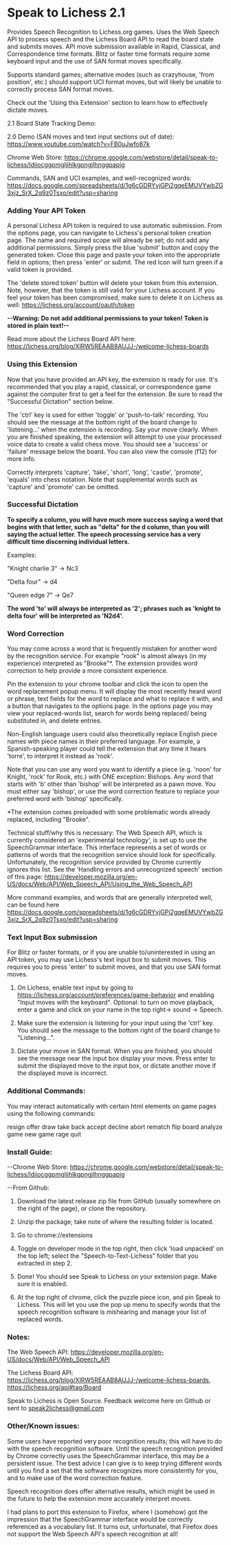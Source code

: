 # Speak to Lichess 2.1 

Provides Speech Recognition to Lichess.org games. Uses the Web Speech API to process speech and the Lichess Board API to read the board state and submits moves. API move submission available in Rapid, Classical, and Correspondence time formats. Blitz or faster time formats require some keyboard input and the use of SAN format moves specifically.

Supports standard games; alternative modes (such as crazyhouse, 'from position', etc.) should support UCI format moves, but will likely be unable to correctly process SAN format moves.

Check out the 'Using this Extension' section to learn how to effectively dictate moves.

2.1 Board State Tracking Demo: 

2.0 Demo (SAN moves and text input sections out of date): https://www.youtube.com/watch?v=FB0uJwfo87k

Chrome Web Store: https://chrome.google.com/webstore/detail/speak-to-lichess/ldiiocggpmgljihlkgpngjlhnggpapig 

Commands, SAN and UCI examples, and well-recognized words: https://docs.google.com/spreadsheets/d/1g6cGDRYvjGPj2gqeEMUVYwbZG3xjz_SrX_2q9z0Tsxo/edit?usp=sharing

### Adding Your API Token

A personal Lichess API token is required to use automatic submission. From the options page, you can navigate to Lichess's personal token creation page. The name and required scope will already be set; do not add any additional permissions. Simply press the blue 'submit' button and copy the generated token. Close this page and paste your token into the appropriate field in options; then press 'enter' or submit. The red Icon will turn green if a valid token is provided.

The 'delete stored token' button will delete your token from this extension. Note, however, that the token is still valid for your Lichess account. If you feel your token has been compromised, make sure to delete it on Lichess as well: https://lichess.org/account/oauth/token

**--Warning: Do not add additional permissions to your token! Token is stored in plain text!--**

Read more about the Lichess Board API here: https://lichess.org/blog/XlRW5REAAB8AUJJ-/welcome-lichess-boards

### Using this Extension

Now that you have provided an API key, the extension is ready for use. It's recommended that you play a rapid, classical, or correspondence game against the computer first to get a feel for the extension. Be sure to read the "Successful Dictation" section below.

The 'ctrl' key is used for either 'toggle' or 'push-to-talk' recording. You should see the message at the bottom right of the board change to 'listening...' when the extension is recording. Say your move clearly. When you are finished speaking, the extension will attempt to use your processed voice data to create a valid chess move. You should see a 'success' or 'failure' message below the board. You can also view the console (f12) for more info.

Correctly interprets 'capture', 'take', 'short', 'long', 'castle', 'promote', 'equals' into chess notation. Note that supplemental words such as 'capture' and 'promote' can be omitted. 

### Successful Dictation

**To specify a column, you will have much more success saying a word that begins with that letter, such as "delta" for the d column, than you will saying the actual letter. The speech processing service has a very difficult time discerning individual letters.**

Examples:

"Knight charlie 3" -> Nc3

"Delta four" -> d4

"Queen edge 7" -> Qe7

**The word 'to' will always be interpreted as '2'; phrases such as 'knight to delta four' will be interpreted as 'N2d4'.**

### Word Correction

You may come across a word that is frequently mistaken for another word by the recognition service. For example "rook" is almost always (in my experience) interpreted as "Brooke"*. The extension provides word correction to help provide a more consistent experience.

Pin the extension to your chrome toolbar and click the icon to open the word replacement popup menu. It will display the most recently heard word or phrase, text fields for the word to replace and what to replace it with, and a button that navigates to the options page. In the options page you may view your replaced-words list, search for words being replaced/ being substituted in, and delete entries. 

Non-English language users could also theoretically replace English piece names with piece names in their preferred language. For example, a Spanish-speaking player could tell the extension that any time it hears 'torre', to interpret it instead as 'rook'. 

Note that you can use any word you want to identify a piece (e.g. 'noon' for Knight, 'rock' for Rook, etc.) with ONE exception: Bishops. Any word that starts with 'b' other than 'bishop' will be interpreted as a pawn move. You must either say 'bishop', or use the word correction feature to replace your preferred word with 'bishop' specifically. 

*The extension comes preloaded with some problematic words already replaced, including "Brooke".

Technical stuff/why this is necessary: The Web Speech API, which is currently considered an 'experimental technology', is set up to use the SpeechGrammar interface. This interface represents a set of words or patterns of words that the recognition service should look for specifically. Unfortunately, the recognition service provided by Chrome currently ignores this list. See the 'Handling errors and unrecognized speech' section of this page: https://developer.mozilla.org/en-US/docs/Web/API/Web_Speech_API/Using_the_Web_Speech_API 

More command examples, and words that are generally interpreted well, can be found here https://docs.google.com/spreadsheets/d/1g6cGDRYvjGPj2gqeEMUVYwbZG3xjz_SrX_2q9z0Tsxo/edit?usp=sharing

### Text Input Box submission

For Blitz or faster formats, or if you are unable to/uninterested in using an API token, you may use Lichess's text input box to submit moves. This requires you to press 'enter' to submit moves, and that you use SAN format moves.

1. On Lichess, enable text input by going to https://lichess.org/account/preferences/game-behavior and enabling "Input moves with the keyboard". Optional: to turn on move playback, enter a game and click on your name in the top right-> sound -> Speech.

2. Make sure the extension is listening for your input using the 'ctrl' key. You should see the message to the bottom right of the board change to "Listening...".

3. Dictate your move in SAN format. When you are finished, you should see the message near the input box display your move. Press enter to submit the displayed move to the input box, or dictate another move if the displayed move is incorrect.

### Additional Commands:
You may interact automatically with certain html elements on game pages using the following commands:

resign
offer draw
take back
accept
decline
abort
rematch
flip board
analyze game
new game
rage quit

### Install Guide:

--Chrome Web Store: https://chrome.google.com/webstore/detail/speak-to-lichess/ldiiocggpmgljihlkgpngjlhnggpapig

--From Github:

1. Download the latest release zip file from GitHub (usually somewhere on the right of the page), or clone the repository. 

2. Unzip the package; take note of where the resulting folder is located. 

3. Go to chrome://extensions 

4. Toggle on developer mode in the top right, then click 'load unpacked' on the top left; select the "Speech-to-Text-Lichess" folder that you extracted in step 2.

5. Done! You should see Speak to Lichess on your extension page. Make sure it is enabled.

6. At the top right of chrome, click the puzzle piece icon, and pin Speak to Lichess. This will let you use the pop up menu to specify words that the speech recognition software is mishearing and manage your list of replaced words. 

### Notes:

The Web Speech API: https://developer.mozilla.org/en-US/docs/Web/API/Web_Speech_API

The Lichess Board API: https://lichess.org/blog/XlRW5REAAB8AUJJ-/welcome-lichess-boards, https://lichess.org/api#tag/Board 

Speak to Lichess is Open Source. Feedback welcome here on Github or sent to speak2lichess@gmail.com

### Other/Known issues:

Some users have reported very poor recognition results; this will have to do with the speech recognition software. Until the speech recognition provided by Chrome correctly uses the SpeechGrammar interface, this may be a persistent issue. The best advice I can give is to keep trying different words until you find a set that the software recognizes more consistently for you, and to make use of the word correction feature. 

Speech recognition does offer alternative results, which might be used in the future to help the extension more accurately interpret moves. 

I had plans to port this extension to Firefox, where I (somehow) got the impression that the SpeechGrammar interface would be correctly referenced as a vocabulary list. It turns out, unfortunatel, that Firefox does not support the Web Speech API's speech recognition at all!